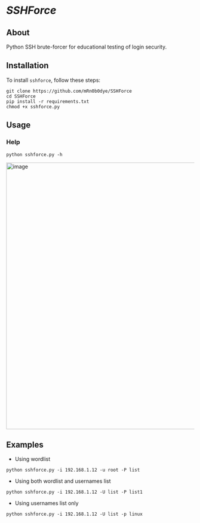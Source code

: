 # ***SSHForce***

## About
Python SSH brute-forcer for educational testing of login security.
## Installation
To install ```sshforce```, follow these steps:
```
git clone https://github.com/mRn0b0dye/SSHForce
cd SSHForce
pip install -r requirements.txt
chmod +x sshforce.py
```
## Usage
### Help
```
python sshforce.py -h
```

<img width="713" alt="image" src="https://github.com/mRn0b0dye/SSHForce/assets/114957011/1211c3d8-d286-4951-91f6-0aac6e230440">

## Examples
- Using wordlist
```
python sshforce.py -i 192.168.1.12 -u root -P list
```
- Using both wordlist and usernames list
```
python sshforce.py -i 192.168.1.12 -U list -P list1
```
- Using usernames list only
```
python sshforce.py -i 192.168.1.12 -U list -p linux
```
